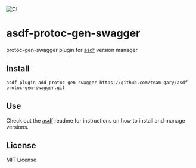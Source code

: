 ![CI](https://github.com/team-gary/asdf-protoc-gen-swagger/workflows/CI/badge.svg)

# asdf-protoc-gen-swagger
protoc-gen-swagger plugin for [asdf](https://github.com/asdf-vm/asdf) version manager

## Install

```
asdf plugin-add protoc-gen-swagger https://github.com/team-gary/asdf-protoc-gen-swagger.git
```

## Use

Check out the [asdf](https://github.com/asdf-vm/asdf) readme for instructions on how to install and manage versions.

## License
MIT License
